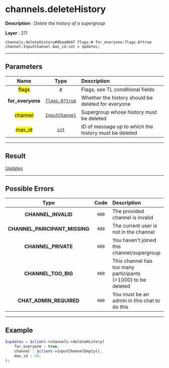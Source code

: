# channels.deleteHistory

**Description** : *Delete the history of a supergroup*

**Layer** : 211

```tl
channels.deleteHistory#9baa9647 flags:# for_everyone:flags.0?true channel:InputChannel max_id:int = Updates;
```

---

## Parameters

| Name | Type | Description |
| :---: | :---: | :--- |
| <mark>flags</mark> | [`#`](type/#) | Flags, see TL conditional fields |
| **for_everyone** | [`flags.0?true`](type/true) | Whether the history should be deleted for everyone |
| <mark>channel</mark> | [`InputChannel`](type/InputChannel) | Supergroup whose history must be deleted |
| <mark>max_id</mark> | [`int`](type/int) | ID of message up to which the history must be deleted |

---

## Result

[Updates](type/Updates)

---

## Possible Errors

| Type | Code | Description |
| :---: | :---: | :--- |
| **CHANNEL_INVALID** | `400` | The provided channel is invalid |
| **CHANNEL_PARICIPANT_MISSING** | `400` | The current user is not in the channel |
| **CHANNEL_PRIVATE** | `400` | You haven't joined this channel/supergroup |
| **CHANNEL_TOO_BIG** | `400` | This channel has too many participants (>1000) to be deleted |
| **CHAT_ADMIN_REQUIRED** | `400` | You must be an admin in this chat to do this |

---

## Example

```php
$updates = $client->channels->deleteHistory(
	for_everyone : true,
	channel : $client->inputChannelEmpty(),
	max_id : 40,
);
```
